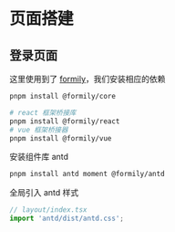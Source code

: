 # 页面搭建

## 登录页面
这里使用到了 [formily](https://formilyjs.org/zh-CN)，我们安装相应的依赖
```bash
pnpm install @formily/core

# react 框架桥接库
pnpm install @formily/react 
# vue 框架桥接器
pnpm install @formily/vue
```
安装组件库 antd 
```bash
pnpm install antd moment @formily/antd
```
全局引入 antd 样式
```typescript
// layout/index.tsx
import 'antd/dist/antd.css';
```